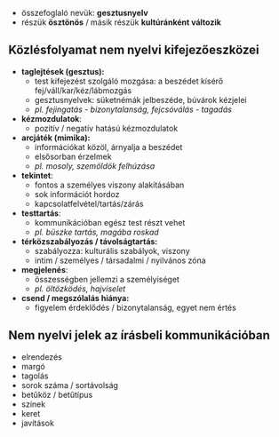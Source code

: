 - összefoglaló nevük: **gesztusnyelv**
- részük **ösztönös** / másik részük **kultúránként változik**
## Közlésfolyamat nem nyelvi kifejezőeszközei
- **taglejtések (gesztus):**
	- test kifejezést szolgáló mozgása: a beszédet kísérő fej/váll/kar/kéz/lábmozgás
	- gesztusnyelvek: süketnémák jelbeszéde, búvárok kézjelei
	- *pl. fejingatás - bizonytalanság, fejcsóválás - tagadás*
- **kézmozdulatok**:
	- pozitív / negatív hatású kézmozdulatok
- **arcjáték (mimika):**
	- információkat közöl, árnyalja a beszédet
	- elsősorban érzelmek
	- *pl. mosoly, szemöldök felhúzása*
- **tekintet**:
	- fontos a személyes viszony alakításában
	- sok információt hordoz
	- kapcsolatfelvétel/tartás/zárás
- **testtartás**:
	- kommunikációban egész test részt vehet
	- *pl. büszke tartás, magába roskad*
- **térközszabályozás / távolságtartás:**
	- szabályozza: kulturális szabályok, viszony
	- intim / személyes / társadalmi / nyilvános zóna
- **megjelenés**:
	- összességben jellemzi a személyiséget
	- *pl. öltözködés, hajviselet*
- **csend / megszólalás hiánya:**
	- figyelem érdeklődés / bizonytalanság, egyet nem értés
## Nem nyelvi jelek az írásbeli kommunikációban
- elrendezés
- margó
- tagolás
- sorok száma / sortávolság
- betűköz / betűtípus
- színek
- keret
- javítások